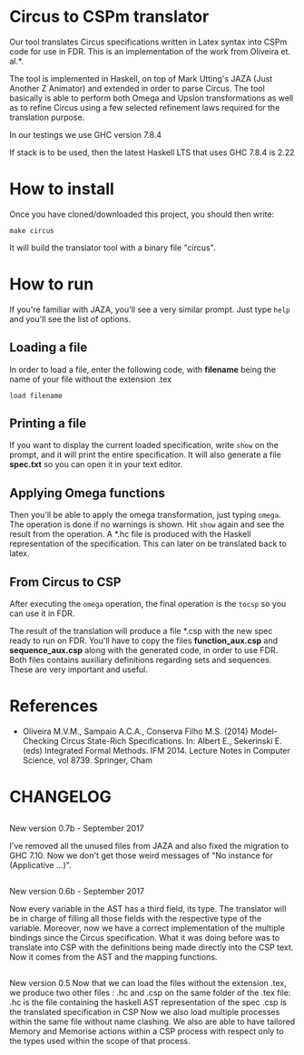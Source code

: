 # Circus to CSPm translator

Our tool translates Circus specifications written in Latex syntax into CSPm code for use in FDR. This is an implementation of the work from Oliveira et. al.*.

The tool is implemented in Haskell, on top of Mark Utting's JAZA (Just Another Z Animator) and extended in order to parse Circus. The tool basically is able to perform both Omega and Upslon transformations as well as to refine Circus using a few selected refinement laws required for the translation purpose.

In our testings we use GHC version 7.8.4

If stack is to be used, then the latest Haskell LTS that uses GHC 7.8.4 is 2.22


# How to install

Once you have cloned/downloaded this project, you should then write:

```
make circus
```

It will build the translator tool with a binary file "circus".

# How to run

If you're familiar with JAZA, you'll see a very similar prompt. Just type ``help`` and you'll see the list of options.

## Loading a file
In order to load a file, enter the following code, with **filename** being the name of your file
without the extension .tex
```
load filename
```

## Printing a file
If you want to display the current loaded specification, write ``show`` on the prompt, and it will print the entire specification. It will also generate a file **spec.txt** so you can open it in your text editor.

## Applying Omega functions

Then you'll be able to apply the omega transformation, just typing ``omega``. The operation is done if no warnings is shown. Hit ``show`` again and see the result from the operation. A *.hc file is produced with the Haskell representation of the specification. This can later on be translated back to latex.

## From Circus to CSP

After executing the ``omega`` operation, the final operation is the ``tocsp`` so you can use it in FDR.

The result of the translation will produce a file *.csp with the new spec ready to run on FDR. You'll have to copy the files **function_aux.csp** and **sequence_aux.csp** along with the generated code, in order to use FDR. Both files contains auxiliary definitions regarding sets and sequences. These are very important and useful.


# References

* Oliveira M.V.M., Sampaio A.C.A., Conserva Filho M.S. (2014) Model-Checking Circus State-Rich Specifications. In: Albert E., Sekerinski E. (eds) Integrated Formal Methods. IFM 2014. Lecture Notes in Computer Science, vol 8739. Springer, Cham

# CHANGELOG

##
New version 0.7b - September 2017

I've removed all the unused files from JAZA and also fixed the migration to GHC 7.10. Now we don't get those weird messages of "No instance for (Applicative ...)".
##
New version 0.6b - September 2017

Now every variable in the AST has a third field, its type. The translator
will be in charge of filling all those fields with the respective type
of the variable.
Moreover, now we have a correct implementation of the multiple bindings
since the Circus specification. What it was doing before was to
translate into CSP with the definitions being made directly into the CSP text.
Now it comes from the AST and the mapping functions.

##
New version 0.5
Now that we can load the files without the extension .tex, we produce
two other files : .hc and .csp on the same folder of the .tex file:
    .hc is the file containing the haskell AST representation of the spec
    .csp is the translated specification in CSP
Now we also load multiple processes within the same file without name
clashing.
We also are able to have tailored Memory and Memorise actions within
a CSP process with respect only to the types used within the scope
of that process.
